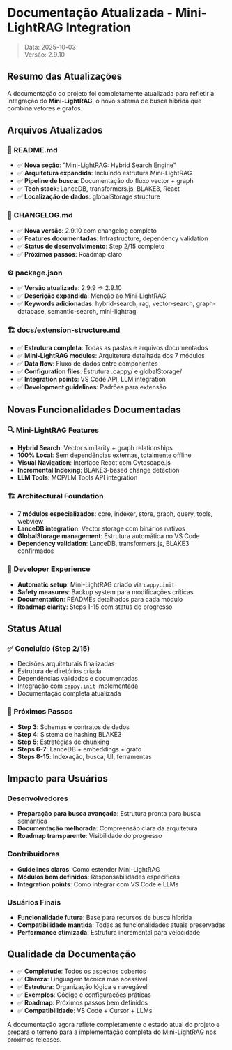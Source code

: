 # Documentação Atualizada - Mini-LightRAG Integration

> Data: 2025-10-03  
> Versão: 2.9.10

## Resumo das Atualizações

A documentação do projeto foi completamente atualizada para refletir a integração do **Mini-LightRAG**, o novo sistema de busca híbrida que combina vetores e grafos.

## Arquivos Atualizados

### 📖 README.md
- ✅ **Nova seção**: "Mini-LightRAG: Hybrid Search Engine"
- ✅ **Arquitetura expandida**: Incluindo estrutura Mini-LightRAG
- ✅ **Pipeline de busca**: Documentação do fluxo vector + graph
- ✅ **Tech stack**: LanceDB, transformers.js, BLAKE3, React
- ✅ **Localização de dados**: globalStorage structure

### 📝 CHANGELOG.md  
- ✅ **Nova versão**: 2.9.10 com changelog completo
- ✅ **Features documentadas**: Infrastructure, dependency validation
- ✅ **Status de desenvolvimento**: Step 2/15 completo
- ✅ **Próximos passos**: Roadmap claro

### ⚙️ package.json
- ✅ **Versão atualizada**: 2.9.9 → 2.9.10
- ✅ **Descrição expandida**: Menção ao Mini-LightRAG
- ✅ **Keywords adicionadas**: hybrid-search, rag, vector-search, graph-database, semantic-search, mini-lightrag

### 🏗️ docs/extension-structure.md
- ✅ **Estrutura completa**: Todas as pastas e arquivos documentados
- ✅ **Mini-LightRAG modules**: Arquitetura detalhada dos 7 módulos
- ✅ **Data flow**: Fluxo de dados entre componentes
- ✅ **Configuration files**: Estrutura .cappy/ e globalStorage/
- ✅ **Integration points**: VS Code API, LLM integration
- ✅ **Development guidelines**: Padrões para extensão

## Novas Funcionalidades Documentadas

### 🔍 Mini-LightRAG Features
- **Hybrid Search**: Vector similarity + graph relationships
- **100% Local**: Sem dependências externas, totalmente offline
- **Visual Navigation**: Interface React com Cytoscape.js
- **Incremental Indexing**: BLAKE3-based change detection
- **LLM Tools**: MCP/LM Tools API integration

### 🏗️ Architectural Foundation
- **7 módulos especializados**: core, indexer, store, graph, query, tools, webview
- **LanceDB integration**: Vector storage com binários nativos
- **GlobalStorage management**: Estrutura automática no VS Code
- **Dependency validation**: LanceDB, transformers.js, BLAKE3 confirmados

### 🔧 Developer Experience
- **Automatic setup**: Mini-LightRAG criado via `cappy.init`
- **Safety measures**: Backup system para modificações críticas
- **Documentation**: READMEs detalhados para cada módulo
- **Roadmap clarity**: Steps 1-15 com status de progresso

## Status Atual

### ✅ Concluído (Step 2/15)
- Decisões arquiteturais finalizadas
- Estrutura de diretórios criada
- Dependências validadas e documentadas
- Integração com `cappy.init` implementada
- Documentação completa atualizada

### 🔄 Próximos Passos
- **Step 3**: Schemas e contratos de dados
- **Step 4**: Sistema de hashing BLAKE3
- **Step 5**: Estratégias de chunking
- **Steps 6-7**: LanceDB + embeddings + grafo
- **Steps 8-15**: Indexação, busca, UI, ferramentas

## Impacto para Usuários

### Desenvolvedores
- **Preparação para busca avançada**: Estrutura pronta para busca semântica
- **Documentação melhorada**: Compreensão clara da arquitetura
- **Roadmap transparente**: Visibilidade do progresso

### Contribuidores
- **Guidelines claros**: Como estender Mini-LightRAG
- **Módulos bem definidos**: Responsabilidades específicas
- **Integration points**: Como integrar com VS Code e LLMs

### Usuários Finais
- **Funcionalidade futura**: Base para recursos de busca híbrida
- **Compatibilidade mantida**: Todas as funcionalidades atuais preservadas
- **Performance otimizada**: Estrutura incremental para velocidade

## Qualidade da Documentação

- ✅ **Completude**: Todos os aspectos cobertos
- ✅ **Clareza**: Linguagem técnica mas acessível  
- ✅ **Estrutura**: Organização lógica e navegável
- ✅ **Exemplos**: Código e configurações práticas
- ✅ **Roadmap**: Próximos passos bem definidos
- ✅ **Compatibilidade**: VS Code + Cursor + LLMs

A documentação agora reflete completamente o estado atual do projeto e prepara o terreno para a implementação completa do Mini-LightRAG nos próximos releases.